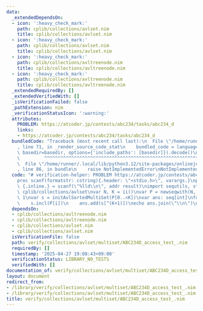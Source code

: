 ```yaml
---
data:
  _extendedDependsOn:
  - icon: ':heavy_check_mark:'
    path: cplib/collections/avlset.nim
    title: cplib/collections/avlset.nim
  - icon: ':heavy_check_mark:'
    path: cplib/collections/avlset.nim
    title: cplib/collections/avlset.nim
  - icon: ':heavy_check_mark:'
    path: cplib/collections/avltreenode.nim
    title: cplib/collections/avltreenode.nim
  - icon: ':heavy_check_mark:'
    path: cplib/collections/avltreenode.nim
    title: cplib/collections/avltreenode.nim
  _extendedRequiredBy: []
  _extendedVerifiedWith: []
  _isVerificationFailed: false
  _pathExtension: nim
  _verificationStatusIcon: ':warning:'
  attributes:
    PROBLEM: https://atcoder.jp/contests/abc234/tasks/abc234_d
    links:
    - https://atcoder.jp/contests/abc234/tasks/abc234_d
  bundledCode: "Traceback (most recent call last):\n  File \"/home/runner/.local/lib/python3.12/site-packages/onlinejudge_verify/documentation/build.py\"\
    , line 71, in _render_source_code_stat\n    bundled_code = language.bundle(stat.path,\
    \ basedir=basedir, options={'include_paths': [basedir]}).decode()\n          \
    \         ^^^^^^^^^^^^^^^^^^^^^^^^^^^^^^^^^^^^^^^^^^^^^^^^^^^^^^^^^^^^^^^^^^^^^^^^^^^^^^^^^\n\
    \  File \"/home/runner/.local/lib/python3.12/site-packages/onlinejudge_verify/languages/nim.py\"\
    , line 86, in bundle\n    raise NotImplementedError\nNotImplementedError\n"
  code: "# verification-helper: PROBLEM https://atcoder.jp/contests/abc234/tasks/abc234_d\n\
    proc scanf(formatstr: cstring){.header: \"<stdio.h>\", varargs.}\nproc ii(): int\
    \ {.inline.} = scanf(\"%lld\\n\", addr result)\nimport sequtils, strutils\nimport\
    \ cplib/collections/avlset\nvar N, K = ii()\nvar P = newseqwith(N, ii())\nK -=\
    \ 1\nvar s = initAvlSortedMultiSet(P[0..<K])\nvar ans: seq[int]\nfor i in K..<N:\n\
    \    s.incl(P[i])\n    ans.add(s[^(K+1)])\necho ans.join(\"\\n\")\n"
  dependsOn:
  - cplib/collections/avltreenode.nim
  - cplib/collections/avltreenode.nim
  - cplib/collections/avlset.nim
  - cplib/collections/avlset.nim
  isVerificationFile: false
  path: verify/collections/avlset/multiset/ABC234D_access_test_.nim
  requiredBy: []
  timestamp: '2025-04-27 19:08:43+09:00'
  verificationStatus: LIBRARY_NO_TESTS
  verifiedWith: []
documentation_of: verify/collections/avlset/multiset/ABC234D_access_test_.nim
layout: document
redirect_from:
- /library/verify/collections/avlset/multiset/ABC234D_access_test_.nim
- /library/verify/collections/avlset/multiset/ABC234D_access_test_.nim.html
title: verify/collections/avlset/multiset/ABC234D_access_test_.nim
---
```


